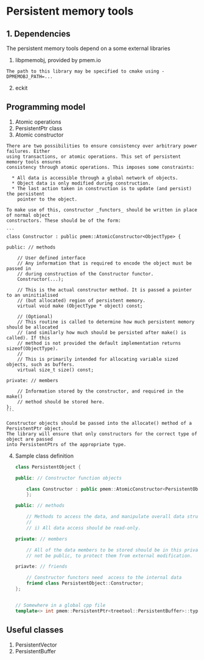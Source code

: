 # Persistent memory tools

## 1. Dependencies

  The persistent memory tools depend on a some external libraries

  1. libpmemobj, provided by pmem.io

    The path to this library may be specified to cmake using -DPMEMOBJ_PATH=...

  2. eckit

## Programming model

  1. Atomic operations
  2. PersistentPtr class
  3. Atomic constructor

    There are two possibilities to ensure consistency over arbitrary power failures. Either
    using transactions, or atomic operations. This set of persistent memory tools ensures
    consistency through atomic operations. This imposes some constraints:

      * All data is accessible through a global network of objects.
      * Object data is only modified during construction.
      * The last action taken in construction is to update (and persist) the persistent
        pointer to the object.

    To make use of this, constructor _functors_ should be written in place of normal object
    constructors. These should be of the form:

    ```
    class Constructor : public pmem::AtomicConstructor<ObjectType> {

    public: // methods

        // User defined interface
        // Any information that is required to encode the object must be passed in
        // during construction of the Constructor functor.
        Constructor(...);

        // This is the actual constructor method. It is passed a pointer to an uninitialised
        // (but allocated) region of persistent memory.
        virtual void make (ObjectType * object) const;

        // (Optional)
        // This routine is called to determine how much persistent memory should be allocated
        // (and similarly how much should be persisted after make() is called). If this
        // method is not provided the default implementation returns sizeof(ObjectType).
        //
        // This is primarily intended for allocating variable sized objects, such as buffers.
        virtual size_t size() const;

    private: // members

        // Information stored by the constructor, and required in the make()
        // method should be stored here.
    };
    ```

    Constructor objects should be passed into the allocate() method of a PersistentPtr object.
    The library will ensure that only constructors for the correct type of object are passed
    into PersistentPtrs of the appropriate type.

  4. Sample class definition

      ~~~~ c++
      class PersistentObject {

      public: // Constructor function objects

          class Constructor : public pmem::AtomicConstructor<PersistentObject> {
          };

      public: // methods

          // Methods to access the data, and manipulate overall data structures.
          //
          // i) All data access should be read-only.

      private: // members

          // All of the data members to be stored should be in this private section. They should
          // not be public, to protect them from external modification.

      priavte: // friends

          // Constructor functors need  access to the internal data
          friend class PersistentObject::Constructor;
      };


      // Somewhere in a global cpp file
      template<> int pmem::PersistentPtr<treetool::PersistentBuffer>::type_id = <unique no>;
      ~~~~

## Useful classes

  1. PersistentVector
  2. PersistentBuffer



